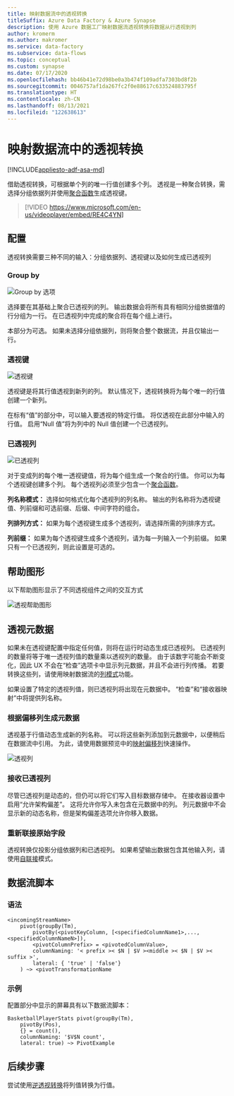 ```yaml
---
title: 映射数据流中的透视转换
titleSuffix: Azure Data Factory & Azure Synapse
description: 使用 Azure 数据工厂映射数据流透视转换将数据从行透视到列
author: kromerm
ms.author: makromer
ms.service: data-factory
ms.subservice: data-flows
ms.topic: conceptual
ms.custom: synapse
ms.date: 07/17/2020
ms.openlocfilehash: bb46b41e72d98be0a3b474f109adfa7303bd8f2b
ms.sourcegitcommit: 0046757af1da267fc2f0e88617c633524883795f
ms.translationtype: HT
ms.contentlocale: zh-CN
ms.lasthandoff: 08/13/2021
ms.locfileid: "122638613"
---
```

# <a name="pivot-transformation-in-mapping-data-flow"></a>映射数据流中的透视转换


[!INCLUDE[appliesto-adf-asa-md](includes/appliesto-adf-asa-md.md)]

借助透视转换，可根据单个列的唯一行值创建多个列。 透视是一种聚合转换，需选择分组依据列并使用[聚合函数](data-flow-expression-functions.md#aggregate-functions)生成透视键。

> [!VIDEO https://www.microsoft.com/en-us/videoplayer/embed/RE4C4YN]

## <a name="configuration"></a>配置

透视转换需要三种不同的输入：分组依据列、透视键以及如何生成已透视列

### <a name="group-by"></a>Group by

![Group by 选项](media/data-flow/pivot2.png "Group By 选项")

选择要在其基础上聚合已透视列的列。 输出数据会将所有具有相同分组依据值的行分组为一行。 在已透视列中完成的聚合将在每个组上进行。

本部分为可选。 如果未选择分组依据列，则将聚合整个数据流，并且仅输出一行。

### <a name="pivot-key"></a>透视键

![透视键](media/data-flow/pivot3.png "透视键")

透视键是将其行值透视到新列的列。 默认情况下，透视转换将为每个唯一的行值创建一个新列。

在标有“值”的部分中，可以输入要透视的特定行值。 将仅透视在此部分中输入的行值。 启用“Null 值”将为列中的 Null 值创建一个已透视列。

### <a name="pivoted-columns"></a>已透视列

![已透视列](media/data-flow/pivot4.png "已透视列")

对于变成列的每个唯一透视键值，将为每个组生成一个聚合的行值。 你可以为每个透视键创建多个列。 每个透视列必须至少包含一个[聚合函数](data-flow-expression-functions.md#aggregate-functions)。

**列名称模式：** 选择如何格式化每个透视列的列名称。 输出的列名称将为透视键值、列前缀和可选前缀、后缀、中间字符的组合。 

**列排列方式：** 如果为每个透视键生成多个透视列，请选择所需的列排序方式。 

**列前缀：** 如果为每个透视键生成多个透视列，请为每一列输入一个列前缀。 如果只有一个已透视列，则此设置是可选的。

## <a name="help-graphic"></a>帮助图形

以下帮助图形显示了不同透视组件之间的交互方式

![透视帮助图形](media/data-flow/pivot5.png "透视帮助图形")

## <a name="pivot-metadata"></a>透视元数据

如果未在透视键配置中指定任何值，则将在运行时动态生成已透视列。 已透视列的数量将等于唯一透视列值的数量乘以透视列的数量。 由于该数字可能会不断变化，因此 UX 不会在“检查”选项卡中显示列元数据，并且不会进行列传播。 若要转换这些列，请使用映射数据流的[列模式](concepts-data-flow-column-pattern.md)功能。 

如果设置了特定的透视列值，则已透视列将出现在元数据中。 “检查”和“接收器映射”中将提供列名称。

### <a name="generate-metadata-from-drifted-columns"></a>根据偏移列生成元数据

透视基于行值动态生成新的列名称。 可以将这些新列添加到元数据中，以便稍后在数据流中引用。 为此，请使用数据预览中的[映射偏移列](concepts-data-flow-schema-drift.md#map-drifted-columns-quick-action)快速操作。 

![透视列](media/data-flow/newpivot1.png "映射偏移透视列")

### <a name="sinking-pivoted-columns"></a>接收已透视列

尽管已透视列是动态的，但仍可以将它们写入目标数据存储中。 在接收器设置中启用“允许架构偏差”。 这将允许你写入未包含在元数据中的列。 列元数据中不会显示新的动态名称，但是架构偏差选项允许你移入数据。

### <a name="rejoin-original-fields"></a>重新联接原始字段

透视转换仅投影分组依据列和已透视列。 如果希望输出数据包含其他输入列，请使用[自联接](data-flow-join.md#self-join)模式。

## <a name="data-flow-script"></a>数据流脚本

### <a name="syntax"></a>语法

```
<incomingStreamName>
    pivot(groupBy(Tm),
        pivotBy(<pivotKeyColumn, [<specifiedColumnName1>,...,<specifiedColumnNameN>]),
        <pivotColumnPrefix> = <pivotedColumnValue>,
        columnNaming: '< prefix >< $N | $V ><middle >< $N | $V >< suffix >',
        lateral: { 'true' | 'false'}
    ) ~> <pivotTransformationName
```
### <a name="example"></a>示例

配置部分中显示的屏幕具有以下数据流脚本：

```
BasketballPlayerStats pivot(groupBy(Tm),
    pivotBy(Pos),
    {} = count(),
    columnNaming: '$V$N count',
    lateral: true) ~> PivotExample

```

## <a name="next-steps"></a>后续步骤

尝试使用[逆透视转换](data-flow-unpivot.md)将列值转换为行值。 
